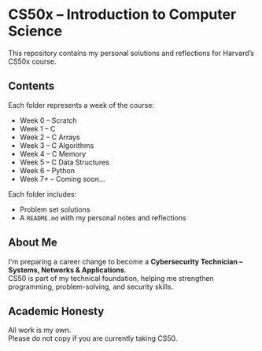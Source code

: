 # CS50x – Introduction to Computer Science

This repository contains my personal solutions and reflections for Harvard’s CS50x course.

## Contents

Each folder represents a week of the course:

- Week 0 – Scratch
- Week 1 – C
- Week 2 – C Arrays
- Week 3 – C Algorithms
- Week 4 – C Memory
- Week 5 – C Data Structures
- Week 6 – Python
- Week 7+ – Coming soon...

Each folder includes:

- Problem set solutions
- A `README.md` with my personal notes and reflections

## About Me

I'm preparing a career change to become a **Cybersecurity Technician – Systems, Networks & Applications**.  
CS50 is part of my technical foundation, helping me strengthen programming, problem-solving, and security skills.

## Academic Honesty

All work is my own.  
Please do not copy if you are currently taking CS50.